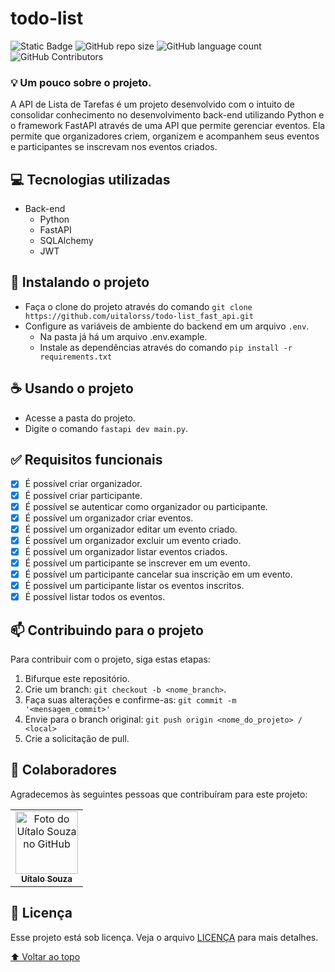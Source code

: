 # todo-list

<!---Esses são exemplos. Veja https://shields.io para outras pessoas ou para personalizar este conjunto de escudos. Você pode querer incluir dependências, status do projeto e informações de licença aqui--->

![Static Badge](https://img.shields.io/badge/status-finished-green?style=for-the-badge)
![GitHub repo size](https://img.shields.io/github/repo-size/uitalorss/sge-sistema-gestao-de-eventos?style=for-the-badge)
![GitHub language count](https://img.shields.io/github/languages/count/uitalorss/sge-sistema-gestao-de-eventos?style=for-the-badge)
![GitHub Contributors](https://img.shields.io/github/contributors/uitalorss/sge-sistema-gestao-de-eventos?style=for-the-badge&color=blue)

### 💡 Um pouco sobre o projeto.

A API de Lista de Tarefas é um projeto desenvolvido com o intuito de consolidar conhecimento no desenvolvimento back-end utilizando Python e o framework FastAPI através de uma API que permite gerenciar eventos. Ela permite que organizadores criem, organizem e acompanhem seus eventos e participantes se inscrevam nos eventos criados.

## 💻 Tecnologias utilizadas

- Back-end
    - Python
    - FastAPI
    - SQLAlchemy
    - JWT

## 🚀 Instalando o projeto
- Faça o clone do projeto através do comando `git clone https://github.com/uitalorss/todo-list_fast_api.git`
- Configure as variáveis de ambiente do backend em um arquivo `.env`.
  - Na pasta já há um arquivo .env.example.
  - Instale as dependências através do comando `pip install -r requirements.txt`
    
## ☕ Usando o projeto
- Acesse a pasta do projeto.
- Digite o comando `fastapi dev main.py`.

## ✅ Requisitos funcionais

- [x] É possível criar organizador.
- [x] É possível criar participante.
- [x] É possível se autenticar como organizador ou participante.
- [x] É possível um organizador criar eventos.
- [x] É possível um organizador editar um evento criado.
- [x] É possível um organizador excluir um evento criado.
- [x] É possível um organizador listar eventos criados.
- [x] É possível um participante se inscrever em um evento.
- [x] É possível um participante cancelar sua inscrição em um evento.
- [x] É possível um participante listar os eventos inscritos.
- [x] É possível listar todos os eventos.

## 📫 Contribuindo para o projeto

<!---Se o seu README for longo ou se você tiver algum processo ou etapas específicas que deseja que os contribuidores sigam, considere a criação de um arquivo CONTRIBUTING.md separado--->

Para contribuir com o projeto, siga estas etapas:

1. Bifurque este repositório.
2. Crie um branch: `git checkout -b <nome_branch>`.
3. Faça suas alterações e confirme-as: `git commit -m '<mensagem_commit>'`
4. Envie para o branch original: `git push origin <nome_do_projeto> / <local>`
5. Crie a solicitação de pull.

## 🤝 Colaboradores

Agradecemos às seguintes pessoas que contribuíram para este projeto:

<table>
  <tr>
    <td align="center">
      <a href="#">
        <img src="https://avatars.githubusercontent.com/u/15834173?v=4" width="100px;" alt="Foto do Uítalo Souza no GitHub"/><br>
        <sub>
          <b>Uítalo Souza</b>
        </sub>
      </a>
    </td>
  </tr>
</table>  


## 📝 Licença

Esse projeto está sob licença. Veja o arquivo [LICENÇA](LICENSE.md) para mais detalhes.

[⬆ Voltar ao topo](#todo-list)<br>
